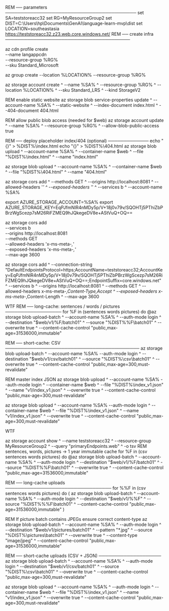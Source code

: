 REM ── parameters ──────────────────────────────────────────
set SA=teststoreacc32
set RG=MyResourceGroup2
set DIST=C:\Users\hp\Documents\GenAI\language-learn-mvp\dist
set LOCATION=southeastasia
https://teststoreacc32.z23.web.core.windows.net/
REM ── create infra ────────────────────────────────────────

az cdn profile create \
  --name langappcdn \
  --resource-group %RG% \
  --sku Standard_Microsoft

az group create --location %LOCATION% --resource-group %RG%

az storage account create ^
  --name %SA% ^
  --resource-group %RG% ^
  --location %LOCATION% ^
  --sku Standard_LRS ^
  --kind StorageV2

REM enable static website
az storage blob service-properties update ^
  --account-name %SA% ^
  --static-website ^
  --index-document index.html ^
  --404-document 404.html

REM allow public blob access (needed for $web)
az storage account update ^
  --name %SA% ^
  --resource-group %RG% ^
  --allow-blob-public-access true

REM ── deploy placeholder index/404 (optional) ─────────────
echo "{}" > %DIST%\index.html
echo "{}" > %DIST%\404.html
az storage blob upload ^
  --account-name %SA% ^
  --container-name $web ^
  --file "%DIST%\index.html" ^
  --name "index.html" 

  
az storage blob upload ^
  --account-name %SA% ^
  --container-name $web ^
  --file "%DIST%\404.html" ^
  --name "404.html" 

az storage cors add ^
  --methods GET ^
  --origins http://localhost:8081 ^
  --allowed-headers '*' ^
  --exposed-headers '*' ^
  --services b ^
  --account-name %SA%


export AZURE_STORAGE_ACCOUNT=%SA%
export AZURE_STORAGE_KEY=EqPJfmNlR4nMDy5p/V+18j0v79v/SQOHTj5PThiZbPBrzWgScezp7sM26RiFZMEQ9hJQkegeDV8e+AStVuQ+OQ==

az storage cors add \
  --services b \
  --origins http://localhost:8081 \
  --methods GET \
  --allowed-headers 'x-ms-meta-*,*' \
  --exposed-headers 'x-ms-meta-*,*' \
  --max-age 3600

az storage cors add ^
  --connection-string "DefaultEndpointsProtocol=https;AccountName=teststoreacc32;AccountKey=EqPJfmNlR4nMDy5p/V+18j0v79v/SQOHTj5PThiZbPBrzWgScezp7sM26RiFZMEQ9hJQkegeDV8e+AStVuQ+OQ==;EndpointSuffix=core.windows.net" ^
  --services b ^
  --origins http://localhost:8081 ^
  --methods GET ^
  --allowed-headers x-ms-meta-*,Content-Type,Accept ^
  --exposed-headers x-ms-meta-*,Content-Length ^
  --max-age 3600

WTF
REM ── long-cache: sentences / words / pictures ──────────────────
for %F in (sentences words pictures) do @az storage blob upload-batch ^
  --account-name %SA% ^
  --auth-mode login ^
  --destination "$web/v1/%F/batch01" ^
  --source "%DIST%\%F\batch01" ^
  --overwrite true ^
  --content-cache-control "public,max-age=31536000,immutable"

REM ── short-cache: CSV ───────────────────────────────────────────
az storage blob upload-batch ^
  --account-name %SA% --auth-mode login ^
  --destination "$web/v1/csv/batch01" ^
  --source "%DIST%\csv\batch01" ^
  --overwrite true ^
  --content-cache-control "public,max-age=300,must-revalidate"

REM master index JSON
az storage blob upload ^
  --account-name %SA% --auth-mode login ^
  --container-name $web ^
  --file "%DIST%\index_v1.json" ^
  --name "v1/index_v1.json" ^
  --overwrite true ^
  --content-cache-control "public,max-age=300,must-revalidate"

az storage blob upload ^
  --account-name %SA% --auth-mode login ^
  --container-name $web ^
  --file "%DIST%\index_v1.json" ^
  --name "v1/index_v1.json" ^
  --overwrite true ^
  --content-cache-control "public,max-age=300,must-revalidate"

WTF

az storage account show ^
  --name teststoreacc32 ^
  --resource-group MyResourceGroup2 ^
  --query "primaryEndpoints.web" ^
  -o tsv
REM sentences, words, pictures  → 1 year immutable cache
for %F in (csv sentences words pictures) do @az storage blob upload-batch ^
  --account-name %SA% ^
  --auth-mode login ^
  --destination "$web/v1/%F/batch01" ^
  --source "%DIST%\%F\batch01" ^
  --overwrite true ^
  --content-cache-control "public,max-age=31536000,immutable"

REM ── long-cache uploads ──────────────────────────────────
for %%F in (csv sentences words pictures) do (
  az storage blob upload-batch ^
    --account-name %SA% ^
    --auth-mode login ^
    --destination "$web/v1/%%F" ^
    --source "%DIST%\%%F\batch01" ^
    --content-cache-control "public,max-age=31536000,immutable"
)

REM If picture batch contains JPEGs ensure correct content-type
az storage blob upload-batch ^
  --account-name %SA% ^
  --auth-mode login ^
  --destination "$web/v1/pictures/batch01" ^
  --pattern "*.jpg" ^
  --source "%DIST%\pictures\batch01" ^
  --overwrite true ^
  --content-type "image/jpeg" ^
  --content-cache-control "public,max-age=31536000,immutable"

REM ── short-cache uploads (CSV + JSON) ────────────────────
az storage blob upload-batch ^
  --account-name %SA% ^
  --auth-mode login ^
  --destination "$web/v1/csv/batch01" ^
  --source "%DIST%\csv\batch01" ^
  --overwrite true ^
  --content-cache-control "public,max-age=300,must-revalidate"

az storage blob upload ^
  --account-name %SA% ^
  --auth-mode login ^
  --container-name $web ^
  --file "%DIST%\index_v1.json" ^
  --name "v1/index_v1.json" ^
  --overwrite true ^
  --content-cache-control "public,max-age=300,must-revalidate"
